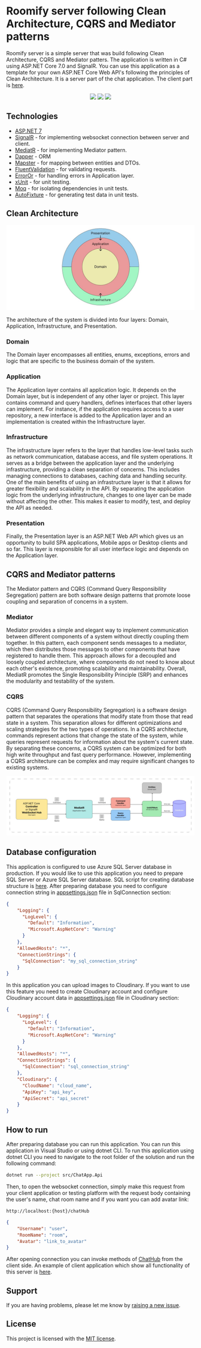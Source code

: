 # Roomify server following Clean Architecture, CQRS and Mediator patterns

Roomify server is a simple server that was build following Clean Architecture, CQRS and Mediator patters. The application is written in C# using ASP.NET Core 7.0 and SignalR. You can use this application as a template for your own ASP.NET Core Web API's following the principles of Clean Architecture. It is a server part of the chat application. The client part is [here](https://github.com/ilyam3004/Roomify).

<p align="center">
    <img src="https://img.shields.io/github/v/release/ilyam3004/Roomify-Server"/>
    <img src="https://img.shields.io/github/actions/workflow/status/ilyam3004/Roomify-Server/main.yml"/>
    <img src="https://img.shields.io/github/license/ilyam3004/Roomify-Server"/>
</p> 

## Technologies

- [ASP.NET 7](https://dotnet.microsoft.com/en-us/apps/aspnet)
- [SignalR](https://learn.microsoft.com/en-us/aspnet/signalr/overview/getting-started/introduction-to-signalr) - for implementing websocket connection between server and client.
- [MediatR](https://github.com/jbogard/MediatR) - for implementing Mediator pattern.
- [Dapper](https://github.com/DapperLib/Dapper) - ORM
- [Mapster](https://github.com/MapsterMapper/Mapster) - for mapping between entities and DTOs.
- [FluentValidation](https://github.com/FluentValidation/FluentValidation) - for validating requests.
- [ErrorOr](https://www.nuget.org/packages/ErrorOr/0.1.0) - for handling errors in Application layer.
- [xUnit](https://github.com/xunit/xunit) - for unit testing.
- [Moq](https://github.com/moq/moq4) - for isolating dependencies in unit tests.
- [AutoFixture](https://github.com/AutoFixture/AutoFixture) - for generating test data in unit tests.

## Clean Architecture

![](/docs/img/clean-architecture-model.jpg "Clean Architecture model")

The architecture of the system is divided into four layers: Domain, Application, Infrastructure, and Presentation.

### Domain
The Domain layer encompasses all entities, enums, exceptions, errors and logic that are specific to the business domain of the system.

### Application
The Application layer contains all application logic. It depends on the Domain layer, but is independent of any other layer or project. This layer contains command and query handlers, defines interfaces that other layers can implement. For instance, if the application requires access to a user repository, a new interface is added to the Application layer and an implementation is created within the Infrastructure layer.

### Infrastructure
The infrastructure layer refers to the layer that handles low-level tasks such as network communication, database access, and file system operations. It serves as a bridge between the application layer and the underlying infrastructure, providing a clean separation of concerns. This includes managing connections to databases, caching data and handling security. One of the main benefits of using an infrastructure layer is that it allows for greater flexibility and scalability in the API. By separating the application logic from the underlying infrastructure, changes to one layer can be made without affecting the other. This makes it easier to modify, test, and deploy the API as needed.

### Presentation
Finally, the Presentation layer is an ASP.NET Web API which gives us an opportunity to build SPA applications, Mobile apps or Desktop clients and so far. This layer is responsible for all user interface logic and depends on the Application layer.

## CQRS and Mediator patterns
The Mediator pattern and CQRS (Command Query Responsibility Segregation) pattern are both software design patterns that promote loose coupling and separation of concerns in a system.
### Mediator
Mediator provides a simple and elegant way to implement communication between different components of a system without directly coupling them together. In this pattern, each component sends messages to a mediator, which then distributes those messages to other components that have registered to handle them. This approach allows for a decoupled and loosely coupled architecture, where components do not need to know about each other's existence, promoting scalability and maintainability. Overall, MediatR promotes the Single Responsibility Principle (SRP) and enhances the modularity and testability of the system.
### CQRS
CQRS (Command Query Responsibility Segregation) is a software design pattern that separates the operations that modify state from those that read state in a system. This separation allows for different optimizations and scaling strategies for the two types of operations. In a CQRS architecture, commands represent actions that change the state of the system, while queries represent requests for information about the system's current state. By separating these concerns, a CQRS system can be optimized for both high write throughput and fast query performance. However, implementing a CQRS architecture can be complex and may require significant changes to existing systems.

![](/docs/img/cqrs-model.jpg "CQRS model")

## Database configuration

This application is configured to use Azure SQL Server database in production. If you would like to use this application you need to prepare SQL Server or Azure SQL Server database. SQL script for creating database structure is [here](docs/Database/database.sql). After preparing database you need to configure connection string in [appsettings.json](./src/ChatApp.Api/appsettings.json) file in SqlConnection section: 

```json
{
    "Logging": {
      "LogLevel": {
        "Default": "Information",
        "Microsoft.AspNetCore": "Warning"
      }
    },
    "AllowedHosts": "*",
    "ConnectionStrings": {
      "SqlConnection": "my_sql_connection_string"
    }
}
```
In this application you can upload images to Cloudinary. If you want to use this feature you need to create Cloudinary account and configure Cloudinary account data in [appsettings.json](./src/ChatApp.Api/appsettings.json) file in Cloudinary section: 

```json
{
    "Logging": {
      "LogLevel": {
        "Default": "Information",
        "Microsoft.AspNetCore": "Warning"
      }
    },
    "AllowedHosts": "*",
    "ConnectionStrings": {
      "SqlConnection": "sql_connection_string"
    },
    "Cloudinary": {
      "CloudName": "cloud_name",
      "ApiKey": "api_key",
      "ApiSecret": "api_secret"
    }
}
```

## How to run
After preparing database you can run this application. You can run this application in Visual Studio or using dotnet CLI. To run this application using dotnet CLI you need to navigate to the root folder of the solution and run the following command:

```bash
dotnet run --project src/ChatApp.Api
```

Then, to open the websocket connection, simply make this request from your client application or testing platform with the request body containing the user's name,  chat room name and if you want you can add avatar link:
```http
http://localhost:{host}/chatHub
```
```json
{
    "Username": "user",
    "RoomName": "room",
    "Avatar": "link_to_avatar"
}
```
After opening connection you can invoke methods of [ChatHub](/src/ChatApp.Api/Hubs/ChatHub.cs) from the client side. An example of client application which show all functionality of this server is [here](https://www.rmify.com/lobby).

## Support

If you are having problems, please let me know by [raising a new issue](https://github.com/ilyam3004/Roomify-Server/issues).

## License

This project is licensed with the [MIT license](LICENSE).
